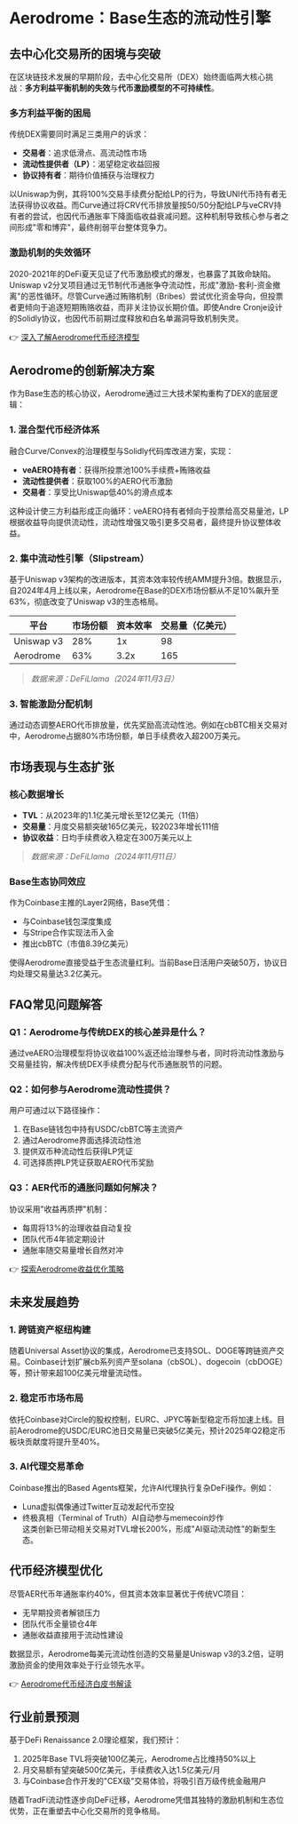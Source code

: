 # Aerodrome：Base生态的流动性引擎  

## 去中心化交易所的困境与突破  

在区块链技术发展的早期阶段，去中心化交易所（DEX）始终面临两大核心挑战：**多方利益平衡机制的失效**与**代币激励模型的不可持续性**。  

### 多方利益平衡的困局  

传统DEX需要同时满足三类用户的诉求：  
- **交易者**：追求低滑点、高流动性市场  
- **流动性提供者（LP）**：渴望稳定收益回报  
- **协议持有者**：期待价值捕获与治理权力  

以Uniswap为例，其将100%交易手续费分配给LP的行为，导致UNI代币持有者无法获得协议收益。而Curve通过将CRV代币排放量按50/50分配给LP与veCRV持有者的尝试，也因代币通胀率下降面临收益衰减问题。这种机制导致核心参与者之间形成"零和博弈"，最终削弱平台整体竞争力。  

### 激励机制的失效循环  

2020-2021年的DeFi夏天见证了代币激励模式的爆发，也暴露了其致命缺陷。Uniswap v2分叉项目通过无节制代币通胀争夺流动性，形成"激励-套利-资金撤离"的恶性循环。尽管Curve通过贿赂机制（Bribes）尝试优化资金导向，但投票者更倾向于追逐短期贿赂收益，而非关注协议长期价值。即使Andre Cronje设计的Solidly协议，也因代币前期过度释放和白名单漏洞导致机制失灵。  

👉 [深入了解Aerodrome代币经济模型](https://bit.ly/okx_welcome)  

## Aerodrome的创新解决方案  

作为Base生态的核心协议，Aerodrome通过三大技术架构重构了DEX的底层逻辑：  

### 1. 混合型代币经济体系  
融合Curve/Convex的治理模型与Solidly代码库改进方案，实现：  
- **veAERO持有者**：获得所投票池100%手续费+贿赂收益  
- **流动性提供者**：获取100%的AERO代币激励  
- **交易者**：享受比Uniswap低40%的滑点成本  

这种设计使三方利益形成正向循环：veAERO持有者倾向于投票给高交易量池，LP根据收益导向提供流动性，流动性增强又吸引更多交易者，最终提升协议整体收益。  

### 2. 集中流动性引擎（Slipstream）  
基于Uniswap v3架构的改进版本，其资本效率较传统AMM提升3倍。数据显示，自2024年4月上线以来，Aerodrome在Base的DEX市场份额从不足10%飙升至63%，彻底改变了Uniswap v3的生态格局。  

| 平台         | 市场份额 | 资本效率 | 交易量（亿美元） |  
|--------------|----------|----------|------------------|  
| Uniswap v3   | 28%      | 1x       | 98               |  
| Aerodrome    | 63%      | 3.2x     | 165              |  

> *数据来源：DeFiLlama（2024年11月3日）*  

### 3. 智能激励分配机制  
通过动态调整AERO代币排放量，优先奖励高流动性池。例如在cbBTC相关交易对中，Aerodrome占据80%市场份额，单日手续费收入超200万美元。  

## 市场表现与生态扩张  

### 核心数据增长  
- **TVL**：从2023年的1.1亿美元增长至12亿美元（11倍）  
- **交易量**：月度交易额突破165亿美元，较2023年增长111倍  
- **协议收益**：日均手续费收入稳定在300万美元以上  

> *数据来源：DeFiLlama（2024年11月11日）*  

### Base生态协同效应  
作为Coinbase主推的Layer2网络，Base凭借：  
- 与Coinbase钱包深度集成  
- 与Stripe合作实现法币入金  
- 推出cbBTC（市值8.39亿美元）  

使得Aerodrome直接受益于生态流量红利。当前Base日活用户突破50万，协议日均处理交易量达3.2亿美元。  

## FAQ常见问题解答  

### Q1：Aerodrome与传统DEX的核心差异是什么？  
通过veAERO治理模型将协议收益100%返还给治理参与者，同时将流动性激励与交易量挂钩，解决传统DEX手续费分配与代币通胀脱节的问题。  

### Q2：如何参与Aerodrome流动性提供？  
用户可通过以下路径操作：  
1. 在Base链钱包中持有USDC/cbBTC等主流资产  
2. 通过Aerodrome界面选择流动性池  
3. 提供双币种流动性后获得LP凭证  
4. 可选择质押LP凭证获取AERO代币奖励  

### Q3：AER代币的通胀问题如何解决？  
协议采用"收益再质押"机制：  
- 每周将13%的治理收益自动复投  
- 团队代币4年锁定期设计  
- 通胀率随交易量增长自然对冲  

👉 [探索Aerodrome收益优化策略](https://bit.ly/okx_welcome)  

## 未来发展趋势  

### 1. 跨链资产枢纽构建  
随着Universal Asset协议的集成，Aerodrome已支持SOL、DOGE等跨链资产交易。Coinbase计划扩展cb系列资产至solana（cbSOL）、dogecoin（cbDOGE）等，预计带来超100亿美元增量流动性。  

### 2. 稳定币市场布局  
依托Coinbase对Circle的股权控制，EURC、JPYC等新型稳定币将加速上线。目前Aerodrome的USDC/EURC池日交易量已突破5亿美元，预计2025年Q2稳定币板块贡献度将提升至40%。  

### 3. AI代理交易革命  
Coinbase推出的Based Agents框架，允许AI代理执行复杂DeFi操作。例如：  
- Luna虚拟偶像通过Twitter互动发起代币空投  
- 终极真相（Terminal of Truth）AI自动参与memecoin炒作  
这类创新已带动相关交易对TVL增长200%，形成"AI驱动流动性"的新型生态。  

## 代币经济模型优化  

尽管AER代币年通胀率约40%，但其资本效率显著优于传统VC项目：  
- 无早期投资者解锁压力  
- 团队代币全量锁仓4年  
- 通胀收益直接用于流动性建设  

数据显示，Aerodrome每美元流动性创造的交易量是Uniswap v3的3.2倍，证明激励资金的使用效率处于行业领先水平。  

👉 [Aerodrome代币经济白皮书解读](https://bit.ly/okx_welcome)  

## 行业前景预测  

基于DeFi Renaissance 2.0理论框架，我们预计：  
1. 2025年Base TVL将突破100亿美元，Aerodrome占比维持50%以上  
2. 月交易额有望突破500亿美元，手续费收入达1.5亿美元/月  
3. 与Coinbase合作开发的"CEX级"交易体验，将吸引百万级传统金融用户  

随着TradFi流动性逐步向DeFi迁移，Aerodrome凭借其独特的激励机制和生态位优势，正在重塑去中心化交易所的竞争格局。